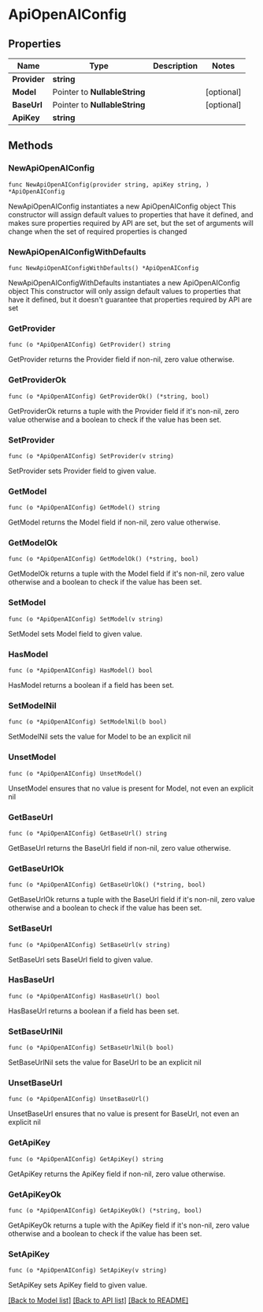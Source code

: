 # ApiOpenAIConfig

## Properties

Name | Type | Description | Notes
------------ | ------------- | ------------- | -------------
**Provider** | **string** |  | 
**Model** | Pointer to **NullableString** |  | [optional] 
**BaseUrl** | Pointer to **NullableString** |  | [optional] 
**ApiKey** | **string** |  | 

## Methods

### NewApiOpenAIConfig

`func NewApiOpenAIConfig(provider string, apiKey string, ) *ApiOpenAIConfig`

NewApiOpenAIConfig instantiates a new ApiOpenAIConfig object
This constructor will assign default values to properties that have it defined,
and makes sure properties required by API are set, but the set of arguments
will change when the set of required properties is changed

### NewApiOpenAIConfigWithDefaults

`func NewApiOpenAIConfigWithDefaults() *ApiOpenAIConfig`

NewApiOpenAIConfigWithDefaults instantiates a new ApiOpenAIConfig object
This constructor will only assign default values to properties that have it defined,
but it doesn't guarantee that properties required by API are set

### GetProvider

`func (o *ApiOpenAIConfig) GetProvider() string`

GetProvider returns the Provider field if non-nil, zero value otherwise.

### GetProviderOk

`func (o *ApiOpenAIConfig) GetProviderOk() (*string, bool)`

GetProviderOk returns a tuple with the Provider field if it's non-nil, zero value otherwise
and a boolean to check if the value has been set.

### SetProvider

`func (o *ApiOpenAIConfig) SetProvider(v string)`

SetProvider sets Provider field to given value.


### GetModel

`func (o *ApiOpenAIConfig) GetModel() string`

GetModel returns the Model field if non-nil, zero value otherwise.

### GetModelOk

`func (o *ApiOpenAIConfig) GetModelOk() (*string, bool)`

GetModelOk returns a tuple with the Model field if it's non-nil, zero value otherwise
and a boolean to check if the value has been set.

### SetModel

`func (o *ApiOpenAIConfig) SetModel(v string)`

SetModel sets Model field to given value.

### HasModel

`func (o *ApiOpenAIConfig) HasModel() bool`

HasModel returns a boolean if a field has been set.

### SetModelNil

`func (o *ApiOpenAIConfig) SetModelNil(b bool)`

 SetModelNil sets the value for Model to be an explicit nil

### UnsetModel
`func (o *ApiOpenAIConfig) UnsetModel()`

UnsetModel ensures that no value is present for Model, not even an explicit nil
### GetBaseUrl

`func (o *ApiOpenAIConfig) GetBaseUrl() string`

GetBaseUrl returns the BaseUrl field if non-nil, zero value otherwise.

### GetBaseUrlOk

`func (o *ApiOpenAIConfig) GetBaseUrlOk() (*string, bool)`

GetBaseUrlOk returns a tuple with the BaseUrl field if it's non-nil, zero value otherwise
and a boolean to check if the value has been set.

### SetBaseUrl

`func (o *ApiOpenAIConfig) SetBaseUrl(v string)`

SetBaseUrl sets BaseUrl field to given value.

### HasBaseUrl

`func (o *ApiOpenAIConfig) HasBaseUrl() bool`

HasBaseUrl returns a boolean if a field has been set.

### SetBaseUrlNil

`func (o *ApiOpenAIConfig) SetBaseUrlNil(b bool)`

 SetBaseUrlNil sets the value for BaseUrl to be an explicit nil

### UnsetBaseUrl
`func (o *ApiOpenAIConfig) UnsetBaseUrl()`

UnsetBaseUrl ensures that no value is present for BaseUrl, not even an explicit nil
### GetApiKey

`func (o *ApiOpenAIConfig) GetApiKey() string`

GetApiKey returns the ApiKey field if non-nil, zero value otherwise.

### GetApiKeyOk

`func (o *ApiOpenAIConfig) GetApiKeyOk() (*string, bool)`

GetApiKeyOk returns a tuple with the ApiKey field if it's non-nil, zero value otherwise
and a boolean to check if the value has been set.

### SetApiKey

`func (o *ApiOpenAIConfig) SetApiKey(v string)`

SetApiKey sets ApiKey field to given value.



[[Back to Model list]](../README.md#documentation-for-models) [[Back to API list]](../README.md#documentation-for-api-endpoints) [[Back to README]](../README.md)



